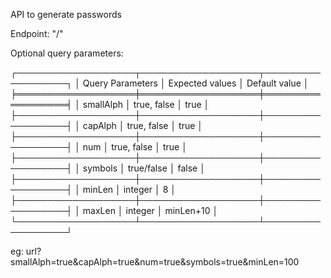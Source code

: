 API to generate passwords

Endpoint: "/"
    
Optional query parameters:

┌───────────────────┬───────────────────┬──────────────────┐
│ Query Parameters  │ Expected values   │   Default value  │
╞═══════════════════╪═══════════════════╪══════════════════╡
│     smallAlph     │    true, false    │   true           │
├───────────────────┼───────────────────┼──────────────────┤
│     capAlph       │    true, false    │   true           │
├───────────────────┼───────────────────┼──────────────────┤
│     num           │    true, false    │   true           │
├───────────────────┼───────────────────┼──────────────────┤
│     symbols       │    true/false     │   false          │
├───────────────────┼───────────────────┼──────────────────┤
│     minLen        │    integer        │   8              │
├───────────────────┼───────────────────┼──────────────────┤
│     maxLen        │    integer        │   minLen+10      │
└───────────────────┴───────────────────┴──────────────────┘

eg: url?smallAlph=true&capAlph=true&num=true&symbols=true&minLen=100